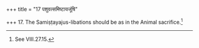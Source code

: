 +++
title = "17 पशुवत्समिष्टायजूंषि"

+++
17. The Samiṣṭayajus-libations should be as in the Animal sacrifice.[^1]  


[^1]: See VIII.27.15.
